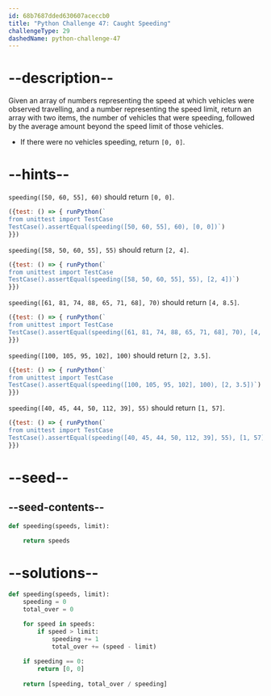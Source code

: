 ```yaml
---
id: 68b7687dded630607aceccb0
title: "Python Challenge 47: Caught Speeding"
challengeType: 29
dashedName: python-challenge-47
---
```


# --description--

Given an array of numbers representing the speed at which vehicles were observed travelling, and a number representing the speed limit, return an array with two items, the number of vehicles that were speeding, followed by the average amount beyond the speed limit of those vehicles.

- If there were no vehicles speeding, return `[0, 0]`.

# --hints--

`speeding([50, 60, 55], 60)` should return `[0, 0]`.

```js
({test: () => { runPython(`
from unittest import TestCase
TestCase().assertEqual(speeding([50, 60, 55], 60), [0, 0])`)
}})
```

`speeding([58, 50, 60, 55], 55)` should return `[2, 4]`.

```js
({test: () => { runPython(`
from unittest import TestCase
TestCase().assertEqual(speeding([58, 50, 60, 55], 55), [2, 4])`)
}})
```

`speeding([61, 81, 74, 88, 65, 71, 68], 70)` should return `[4, 8.5]`.

```js
({test: () => { runPython(`
from unittest import TestCase
TestCase().assertEqual(speeding([61, 81, 74, 88, 65, 71, 68], 70), [4, 8.5])`)
}})
```

`speeding([100, 105, 95, 102], 100)` should return `[2, 3.5]`.

```js
({test: () => { runPython(`
from unittest import TestCase
TestCase().assertEqual(speeding([100, 105, 95, 102], 100), [2, 3.5])`)
}})
```

`speeding([40, 45, 44, 50, 112, 39], 55)` should return `[1, 57]`.

```js
({test: () => { runPython(`
from unittest import TestCase
TestCase().assertEqual(speeding([40, 45, 44, 50, 112, 39], 55), [1, 57])`)
}})
```

# --seed--

## --seed-contents--

```py
def speeding(speeds, limit):

    return speeds
```

# --solutions--

```py
def speeding(speeds, limit):
    speeding = 0
    total_over = 0

    for speed in speeds:
        if speed > limit:
            speeding += 1
            total_over += (speed - limit)
    
    if speeding == 0:
        return [0, 0]
    
    return [speeding, total_over / speeding]
```
